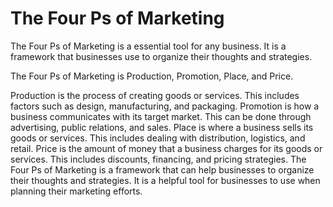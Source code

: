 # The Four Ps of Marketing

The Four Ps of Marketing is a essential tool for any business. It is a framework that businesses use to organize their thoughts and strategies.

The Four Ps of Marketing is Production, Promotion, Place, and Price.

Production is the process of creating goods or services. This includes factors such as design, manufacturing, and packaging. Promotion is how a business communicates with its target market. This can be done through advertising, public relations, and sales. Place is where a business sells its goods or services. This includes dealing with distribution, logistics, and retail. Price is the amount of money that a business charges for its goods or services. This includes discounts, financing, and pricing strategies. The Four Ps of Marketing is a framework that can help businesses to organize their thoughts and strategies. It is a helpful tool for businesses to use when planning their marketing efforts.
